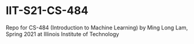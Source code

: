 # IIT-S21-CS-484
 Repo for CS-484 (Introduction to Machine Learning) by Ming Long Lam, Spring 2021 at Illinois Institute of Technology

